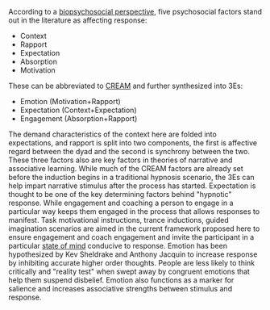 According to a [biopsychosocial perspective](https://www.ncbi.nlm.nih.gov/pmc/articles/PMC4220267/), five psychosocial factors stand out in the literature as affecting response:
* Context
* Rapport
* Expectation
* Absorption
* Motivation

These can be abbreviated to [CREAM](https://www.reddit.com/r/hypnosis/comments/18ret6y/context_rapport_expectation_absorption_and/) and further synthesized into 3Es:

* Emotion (Motivation+Rapport)
* Expectation (Context+Expectation)
* Engagement (Absorption+Rapport)

The demand characteristics of the context here are folded into expectations, and rapport is split into two components, the first is affective regard between the dyad and the second is synchrony between the two. 
These three factors also are key factors in theories of narrative and associative learning. While much of the CREAM factors are already set before the induction begins in a traditional hypnosis scenario, the 3Es can help impart narrative stimulus after the process has started.
Expectation is thought to be one of the key determining factors behind "hypnotic" response. 
While engagement and coaching a person to engage in a particular way keeps them engaged in the process that allows responses to manifest. 
Task motivational instructions, trance inductions, guided imagination scenarios are aimed in the current framework proposed here to ensure engagement and coach engagement and invite the participant in a particular [state of mind]() conducive to response.
Emotion has been hypothesized by Kev Sheldrake and Anthony Jacquin to increase response by inhibiting accurate higher order thoughts. People are less likely to think critically and "reality test" when swept away by congruent emotions that help them suspend disbelief.
Emotion also functions as a marker for salience and increases associative strengths between stimulus and response.
